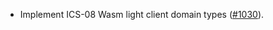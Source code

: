 - Implement ICS-08 Wasm light client domain types
  ([#1030](https://github.com/cosmos/ibc-rs/issues/1030)).
